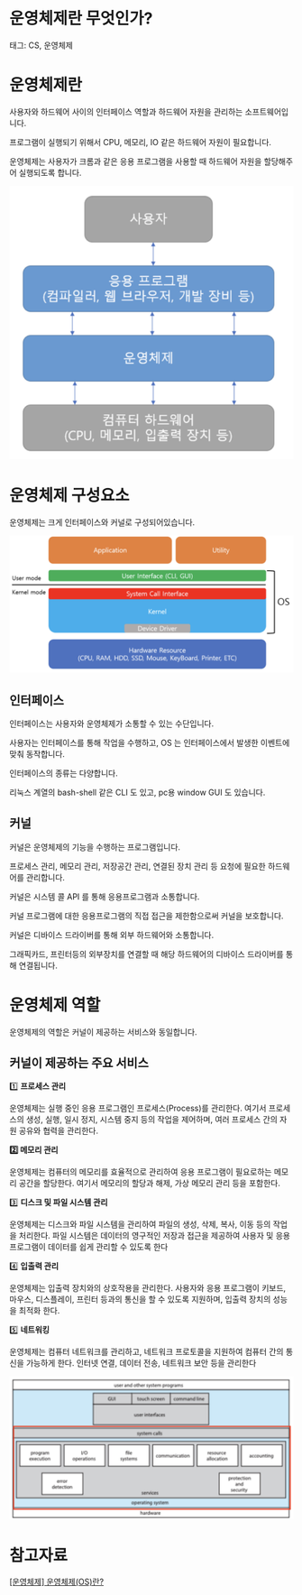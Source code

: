 # 운영체제란 무엇인가?

태그: CS, 운영체제

# 운영체제란

사용자와 하드웨어 사이의 인터페이스 역할과 하드웨어 자원을 관리하는 소프트웨어입니다.

프로그램이 실행되기 위해서 CPU, 메모리, IO 같은 하드웨어 자원이 필요합니다.

운영체제는 사용자가 크롬과 같은 응용 프로그램을 사용할 때 하드웨어 자원을 할당해주어 실행되도록 합니다.

![first.png](os_1.png)

# 운영체제 구성요소

운영체제는 크게 인터페이스와 커널로 구성되어있습니다.

![second.png](os_2.png)

## 인터페이스

인터페이스는 사용자와 운영체제가 소통할 수 있는 수단입니다.

사용자는 인터페이스를 통해 작업을 수행하고, OS 는 인터페이스에서 발생한 이벤트에 맞춰 동작합니다.

인터페이스의 종류는 다양합니다.

리눅스 계열의 bash-shell 같은 CLI 도 있고, pc용 window GUI 도 있습니다.

## 커널

커널은 운영체제의 기능을 수행하는 프로그램입니다.

프로세스 관리, 메모리 관리, 저장공간 관리, 연결된 장치 관리 등 요청에 필요한 하드웨어를 관리합니다.

커널은 시스템 콜 API 를 통해 응용프로그램과 소통합니다.

커널 프로그램에 대한 응용프로그램의 직접 접근을 제한함으로써 커널을 보호합니다.

커널은 디바이스 드라이버를 통해 외부 하드웨어와 소통합니다.

그래픽카드, 프린터등의 외부장치를 연결할 때 해당 하드웨어의 디바이스 드라이버를 통해 연결됩니다.

# 운영체제 역할

운영체제의 역할은 커널이 제공하는 서비스와 동일합니다.

## 커널이 제공하는 주요 서비스

1️⃣ **프로세스 관리**

운영체제는 실행 중인 응용 프로그램인 프로세스(Process)를 관리한다. 여기서 프로세스의 생성, 실행, 일시 정지, 시스템 중지 등의 작업을 제어하며, 여러 프로세스 간의 자원 공유와 협력을 관리한다.

**2️⃣ 메모리 관리**

운영체제는 컴퓨터의 메모리를 효율적으로 관리하여 응용 프로그램이 필요로하는 메모리 공간을 할당한다. 여기서 메모리의 할당과 해제, 가상 메모리 관리 등을 포함한다.

3️⃣ **디스크 및 파일 시스템 관리**

운영체제는 디스크와 파일 시스템을 관리하여 파일의 생성, 삭제, 복사, 이동 등의 작업을 처리한다. 파일 시스템은 데이터의 영구적인 저장과 접근을 제공하여 사용자 및 응용 프로그램이 데이터를 쉽게 관리할 수 있도록 한다

4️⃣ **입출력 관리**

운영체제는 입출력 장치와의 상호작용을 관리한다. 사용자와 응용 프로그램이 키보드, 마우스, 디스플레이, 프린터 등과의 통신을 할 수 있도록 지원하며, 입출력 장치의 성능을 최적화 한다.

5️⃣ **네트워킹**

운영체제는 컴퓨터 네트워크를 관리하고, 네트워크 프로토콜을 지원하여 컴퓨터 간의 통신을 가능하게 한다. 인터넷 연결, 데이터 전송, 네트워크 보안 등을 관리한다

![third.png](os_3.png)

# 참고자료

[[운영체제] 운영체제(OS)란?](https://jerryjerryjerry.tistory.com/171)